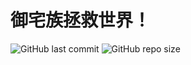 # 御宅族拯救世界！

![GitHub last commit](https://img.shields.io/github/last-commit/flottant/docdata)
![GitHub repo size](https://img.shields.io/github/repo-size/flottant/docdata)

